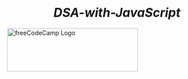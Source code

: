 # <div style="text-align:center">***DSA-with-JavaScript*** </div>
<div style="align:center">
    <img src="https://avatars2.githubusercontent.com/u/9892522?v=3&s=400" alt="freeCodeCamp Logo" width="300" height="100"/> 
</div>

